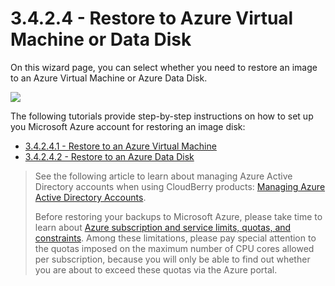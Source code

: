 # 3.4.2.4 - Restore to Azure Virtual Machine or Data Disk

On this wizard page, you can select whether you need to restore an image to an Azure Virtual Machine or Azure Data Disk.

![](https://github.com/robertzakiev/gitbook/tree/703d9f96af3546d5a85e17cd24df8e3834d130e4/assets/restore-azure.png)

The following tutorials provide step-by-step instructions on how to set up you Microsoft Azure account for restoring an image disk:

* [3.4.2.4.1 - Restore to an Azure Virtual Machine](3.4.2.4.1-restore-to-azure-virtual-machine.md)
* [3.4.2.4.2 - Restore to an Azure Data Disk](3.4.2.4.2-restore-to-azure-data-disk.md)

> See the following article to learn about managing Azure Active Directory accounts when using CloudBerry products: [Managing Azure Active Directory Accounts](../../../../../concepts/managing-azure-active-directory-accounts.md).
>
> Before restoring your backups to Microsoft Azure, please take time to learn about [Azure subscription and service limits, quotas, and constraints](https://docs.microsoft.com/en-us/azure/azure-subscription-service-limits). Among these limitations, please pay special attention to the quotas imposed on the maximum number of CPU cores allowed per subscription, because you will only be able to find out whether you are about to exceed these quotas via the Azure portal.

